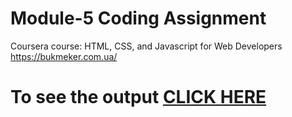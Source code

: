 
# Module-5 Coding Assignment

Coursera course: HTML, CSS, and Javascript for Web Developers
https://bukmeker.com.ua/
# To see the output [CLICK HERE](https://fiellucas.github.io/Coursera----JohnHopkins-2//index.html)
